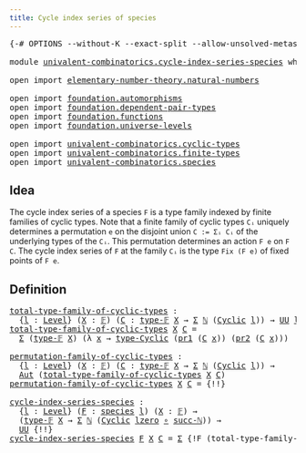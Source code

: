 ```yaml
---
title: Cycle index series of species
---
```


<pre class="Agda"><a id="55" class="Symbol">{-#</a> <a id="59" class="Keyword">OPTIONS</a> <a id="67" class="Pragma">--without-K</a> <a id="79" class="Pragma">--exact-split</a> <a id="93" class="Pragma">--allow-unsolved-metas</a> <a id="116" class="Symbol">#-}</a>

<a id="121" class="Keyword">module</a> <a id="128" href="univalent-combinatorics.cycle-index-series-species.html" class="Module">univalent-combinatorics.cycle-index-series-species</a> <a id="179" class="Keyword">where</a>

<a id="186" class="Keyword">open</a> <a id="191" class="Keyword">import</a> <a id="198" href="elementary-number-theory.natural-numbers.html" class="Module">elementary-number-theory.natural-numbers</a>

<a id="240" class="Keyword">open</a> <a id="245" class="Keyword">import</a> <a id="252" href="foundation.automorphisms.html" class="Module">foundation.automorphisms</a>
<a id="277" class="Keyword">open</a> <a id="282" class="Keyword">import</a> <a id="289" href="foundation.dependent-pair-types.html" class="Module">foundation.dependent-pair-types</a>
<a id="321" class="Keyword">open</a> <a id="326" class="Keyword">import</a> <a id="333" href="foundation.functions.html" class="Module">foundation.functions</a>
<a id="354" class="Keyword">open</a> <a id="359" class="Keyword">import</a> <a id="366" href="foundation.universe-levels.html" class="Module">foundation.universe-levels</a>

<a id="394" class="Keyword">open</a> <a id="399" class="Keyword">import</a> <a id="406" href="univalent-combinatorics.cyclic-types.html" class="Module">univalent-combinatorics.cyclic-types</a>
<a id="443" class="Keyword">open</a> <a id="448" class="Keyword">import</a> <a id="455" href="univalent-combinatorics.finite-types.html" class="Module">univalent-combinatorics.finite-types</a>
<a id="492" class="Keyword">open</a> <a id="497" class="Keyword">import</a> <a id="504" href="univalent-combinatorics.species.html" class="Module">univalent-combinatorics.species</a>
</pre>
## Idea

The cycle index series of a species `F` is a type family indexed by finite families of cyclic types. Note that a finite family of cyclic types `Cᵢ` uniquely determines a permutation `e` on the disjoint union `C := Σᵢ Cᵢ` of the underlying types of the `Cᵢ`. This permutation determines an action `F e` on `F C`. The cycle index series of `F` at the family `Cᵢ` is the type `Fix (F e)` of fixed points of `F e`.

## Definition

<pre class="Agda"><a id="total-type-family-of-cyclic-types"></a><a id="985" href="univalent-combinatorics.cycle-index-series-species.html#985" class="Function">total-type-family-of-cyclic-types</a> <a id="1019" class="Symbol">:</a>
  <a id="1023" class="Symbol">{</a><a id="1024" href="univalent-combinatorics.cycle-index-series-species.html#1024" class="Bound">l</a> <a id="1026" class="Symbol">:</a> <a id="1028" href="Agda.Primitive.html#597" class="Postulate">Level</a><a id="1033" class="Symbol">}</a> <a id="1035" class="Symbol">(</a><a id="1036" href="univalent-combinatorics.cycle-index-series-species.html#1036" class="Bound">X</a> <a id="1038" class="Symbol">:</a> <a id="1040" href="univalent-combinatorics.finite-types.html#4639" class="Function">𝔽</a><a id="1041" class="Symbol">)</a> <a id="1043" class="Symbol">(</a><a id="1044" href="univalent-combinatorics.cycle-index-series-species.html#1044" class="Bound">C</a> <a id="1046" class="Symbol">:</a> <a id="1048" href="univalent-combinatorics.finite-types.html#4687" class="Function">type-𝔽</a> <a id="1055" href="univalent-combinatorics.cycle-index-series-species.html#1036" class="Bound">X</a> <a id="1057" class="Symbol">→</a> <a id="1059" href="foundation-core.dependent-pair-types.html#502" class="Record">Σ</a> <a id="1061" href="elementary-number-theory.natural-numbers.html#1444" class="Datatype">ℕ</a> <a id="1063" class="Symbol">(</a><a id="1064" href="univalent-combinatorics.cyclic-types.html#3991" class="Function">Cyclic</a> <a id="1071" href="univalent-combinatorics.cycle-index-series-species.html#1024" class="Bound">l</a><a id="1072" class="Symbol">))</a> <a id="1075" class="Symbol">→</a> <a id="1077" href="foundation-core.universe-levels.html#222" class="Primitive">UU</a> <a id="1080" href="univalent-combinatorics.cycle-index-series-species.html#1024" class="Bound">l</a>
<a id="1082" href="univalent-combinatorics.cycle-index-series-species.html#985" class="Function">total-type-family-of-cyclic-types</a> <a id="1116" href="univalent-combinatorics.cycle-index-series-species.html#1116" class="Bound">X</a> <a id="1118" href="univalent-combinatorics.cycle-index-series-species.html#1118" class="Bound">C</a> <a id="1120" class="Symbol">=</a>
  <a id="1124" href="foundation-core.dependent-pair-types.html#502" class="Record">Σ</a> <a id="1126" class="Symbol">(</a><a id="1127" href="univalent-combinatorics.finite-types.html#4687" class="Function">type-𝔽</a> <a id="1134" href="univalent-combinatorics.cycle-index-series-species.html#1116" class="Bound">X</a><a id="1135" class="Symbol">)</a> <a id="1137" class="Symbol">(λ</a> <a id="1140" href="univalent-combinatorics.cycle-index-series-species.html#1140" class="Bound">x</a> <a id="1142" class="Symbol">→</a> <a id="1144" href="univalent-combinatorics.cyclic-types.html#4436" class="Function">type-Cyclic</a> <a id="1156" class="Symbol">(</a><a id="1157" href="foundation-core.dependent-pair-types.html#592" class="Field">pr1</a> <a id="1161" class="Symbol">(</a><a id="1162" href="univalent-combinatorics.cycle-index-series-species.html#1118" class="Bound">C</a> <a id="1164" href="univalent-combinatorics.cycle-index-series-species.html#1140" class="Bound">x</a><a id="1165" class="Symbol">))</a> <a id="1168" class="Symbol">(</a><a id="1169" href="foundation-core.dependent-pair-types.html#604" class="Field">pr2</a> <a id="1173" class="Symbol">(</a><a id="1174" href="univalent-combinatorics.cycle-index-series-species.html#1118" class="Bound">C</a> <a id="1176" href="univalent-combinatorics.cycle-index-series-species.html#1140" class="Bound">x</a><a id="1177" class="Symbol">)))</a>

<a id="permutation-family-of-cyclic-types"></a><a id="1182" href="univalent-combinatorics.cycle-index-series-species.html#1182" class="Function">permutation-family-of-cyclic-types</a> <a id="1217" class="Symbol">:</a>
  <a id="1221" class="Symbol">{</a><a id="1222" href="univalent-combinatorics.cycle-index-series-species.html#1222" class="Bound">l</a> <a id="1224" class="Symbol">:</a> <a id="1226" href="Agda.Primitive.html#597" class="Postulate">Level</a><a id="1231" class="Symbol">}</a> <a id="1233" class="Symbol">(</a><a id="1234" href="univalent-combinatorics.cycle-index-series-species.html#1234" class="Bound">X</a> <a id="1236" class="Symbol">:</a> <a id="1238" href="univalent-combinatorics.finite-types.html#4639" class="Function">𝔽</a><a id="1239" class="Symbol">)</a> <a id="1241" class="Symbol">(</a><a id="1242" href="univalent-combinatorics.cycle-index-series-species.html#1242" class="Bound">C</a> <a id="1244" class="Symbol">:</a> <a id="1246" href="univalent-combinatorics.finite-types.html#4687" class="Function">type-𝔽</a> <a id="1253" href="univalent-combinatorics.cycle-index-series-species.html#1234" class="Bound">X</a> <a id="1255" class="Symbol">→</a> <a id="1257" href="foundation-core.dependent-pair-types.html#502" class="Record">Σ</a> <a id="1259" href="elementary-number-theory.natural-numbers.html#1444" class="Datatype">ℕ</a> <a id="1261" class="Symbol">(</a><a id="1262" href="univalent-combinatorics.cyclic-types.html#3991" class="Function">Cyclic</a> <a id="1269" href="univalent-combinatorics.cycle-index-series-species.html#1222" class="Bound">l</a><a id="1270" class="Symbol">))</a> <a id="1273" class="Symbol">→</a>
  <a id="1277" href="foundation.automorphisms.html#1210" class="Function">Aut</a> <a id="1281" class="Symbol">(</a><a id="1282" href="univalent-combinatorics.cycle-index-series-species.html#985" class="Function">total-type-family-of-cyclic-types</a> <a id="1316" href="univalent-combinatorics.cycle-index-series-species.html#1234" class="Bound">X</a> <a id="1318" href="univalent-combinatorics.cycle-index-series-species.html#1242" class="Bound">C</a><a id="1319" class="Symbol">)</a>
<a id="1321" href="univalent-combinatorics.cycle-index-series-species.html#1182" class="Function">permutation-family-of-cyclic-types</a> <a id="1356" href="univalent-combinatorics.cycle-index-series-species.html#1356" class="Bound">X</a> <a id="1358" href="univalent-combinatorics.cycle-index-series-species.html#1358" class="Bound">C</a> <a id="1360" class="Symbol">=</a> <a id="1362" class="Hole">{!!}</a>

<a id="cycle-index-series-species"></a><a id="1368" href="univalent-combinatorics.cycle-index-series-species.html#1368" class="Function">cycle-index-series-species</a> <a id="1395" class="Symbol">:</a>
  <a id="1399" class="Symbol">{</a><a id="1400" href="univalent-combinatorics.cycle-index-series-species.html#1400" class="Bound">l</a> <a id="1402" class="Symbol">:</a> <a id="1404" href="Agda.Primitive.html#597" class="Postulate">Level</a><a id="1409" class="Symbol">}</a> <a id="1411" class="Symbol">(</a><a id="1412" href="univalent-combinatorics.cycle-index-series-species.html#1412" class="Bound">F</a> <a id="1414" class="Symbol">:</a> <a id="1416" href="univalent-combinatorics.species.html#429" class="Function">species</a> <a id="1424" href="univalent-combinatorics.cycle-index-series-species.html#1400" class="Bound">l</a><a id="1425" class="Symbol">)</a> <a id="1427" class="Symbol">(</a><a id="1428" href="univalent-combinatorics.cycle-index-series-species.html#1428" class="Bound">X</a> <a id="1430" class="Symbol">:</a> <a id="1432" href="univalent-combinatorics.finite-types.html#4639" class="Function">𝔽</a><a id="1433" class="Symbol">)</a> <a id="1435" class="Symbol">→</a>
  <a id="1439" class="Symbol">(</a><a id="1440" href="univalent-combinatorics.finite-types.html#4687" class="Function">type-𝔽</a> <a id="1447" href="univalent-combinatorics.cycle-index-series-species.html#1428" class="Bound">X</a> <a id="1449" class="Symbol">→</a> <a id="1451" href="foundation-core.dependent-pair-types.html#502" class="Record">Σ</a> <a id="1453" href="elementary-number-theory.natural-numbers.html#1444" class="Datatype">ℕ</a> <a id="1455" class="Symbol">(</a><a id="1456" href="univalent-combinatorics.cyclic-types.html#3991" class="Function">Cyclic</a> <a id="1463" href="Agda.Primitive.html#764" class="Primitive">lzero</a> <a id="1469" href="foundation-core.functions.html#407" class="Function Operator">∘</a> <a id="1471" href="elementary-number-theory.natural-numbers.html#1478" class="InductiveConstructor">succ-ℕ</a><a id="1477" class="Symbol">))</a> <a id="1480" class="Symbol">→</a>
  <a id="1484" href="foundation-core.universe-levels.html#222" class="Primitive">UU</a> <a id="1487" class="Hole">{!!}</a>
<a id="1492" href="univalent-combinatorics.cycle-index-series-species.html#1368" class="Function">cycle-index-series-species</a> <a id="1519" href="univalent-combinatorics.cycle-index-series-species.html#1519" class="Bound">F</a> <a id="1521" href="univalent-combinatorics.cycle-index-series-species.html#1521" class="Bound">X</a> <a id="1523" href="univalent-combinatorics.cycle-index-series-species.html#1523" class="Bound">C</a> <a id="1525" class="Symbol">=</a> <a id="1527" href="foundation-core.dependent-pair-types.html#502" class="UnsolvedMeta Record">Σ</a> <a id="1529" class="Hole">{!F (total-type-family-of-cyclic-types X C)!}</a> <a id="1575" class="Hole">{!!}</a>
</pre>
